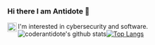 ### Hi there I am Antidote 👋
I'm interested in cybersecurity and software.<a href="https://twitter.com/coderantidote"><img align="left" alt="coderantidote - Twitter" width="21px" src="https://image.flaticon.com/icons/svg/889/889147.svg" /></a>
<br />
![coderantidote's github stats](https://github-readme-stats.vercel.app/api?theme=radical&username=coderantidote&hide=["issues"]&show_icons=true)[![Top Langs](https://github-readme-stats.vercel.app/api/top-langs/?theme=radical&username=coderantidote)](https://github.com/anuraghazra/github-readme-stats)
